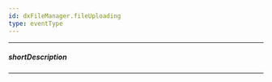 ```yaml
---
id: dxFileManager.fileUploading
type: eventType
---
```

---
##### shortDescription
<!-- Description goes here -->

---
<!-- Description goes here -->